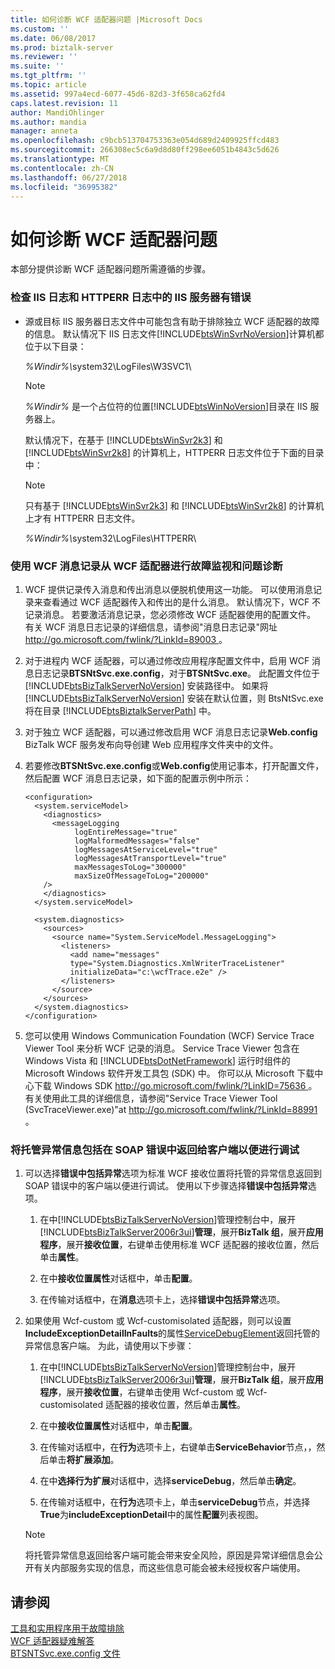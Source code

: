 ```yaml
---
title: 如何诊断 WCF 适配器问题 |Microsoft Docs
ms.custom: ''
ms.date: 06/08/2017
ms.prod: biztalk-server
ms.reviewer: ''
ms.suite: ''
ms.tgt_pltfrm: ''
ms.topic: article
ms.assetid: 997a4ecd-6077-45d6-82d3-3f658ca62fd4
caps.latest.revision: 11
author: MandiOhlinger
ms.author: mandia
manager: anneta
ms.openlocfilehash: c9bcb513704753363e054d689d2409925ffcd483
ms.sourcegitcommit: 266308ec5c6a9d8d80ff298ee6051b4843c5d626
ms.translationtype: MT
ms.contentlocale: zh-CN
ms.lasthandoff: 06/27/2018
ms.locfileid: "36995382"
---
```

# <a name="how-to-diagnose-problems-with-the-wcf-adapters"></a>如何诊断 WCF 适配器问题
本部分提供诊断 WCF 适配器问题所需遵循的步骤。  
  
### <a name="check-the-iis-log-and-httperr-log-of-the-iis-server-for-errors"></a>检查 IIS 日志和 HTTPERR 日志中的 IIS 服务器有错误  
  
- 源或目标 IIS 服务器日志文件中可能包含有助于排除独立 WCF 适配器的故障的信息。 默认情况下 IIS 日志文件[!INCLUDE[btsWinSvrNoVersion](../includes/btswinsvrnoversion-md.md)]计算机都位于以下目录：  
  
   <em>%Windir%\\</em>system32\LogFiles\W3SVC1\  
  
  > [!NOTE]
  >  *%Windir%* 是一个占位符的位置[!INCLUDE[btsWinNoVersion](../includes/btswinnoversion-md.md)]目录在 IIS 服务器上。  
  
   默认情况下，在基于 [!INCLUDE[btsWinSvr2k3](../includes/btswinsvr2k3-md.md)] 和 [!INCLUDE[btsWinSvr2k8](../includes/btswinsvr2k8-md.md)] 的计算机上，HTTPERR 日志文件位于下面的目录中：  
  
  > [!NOTE]
  >  只有基于 [!INCLUDE[btsWinSvr2k3](../includes/btswinsvr2k3-md.md)] 和 [!INCLUDE[btsWinSvr2k8](../includes/btswinsvr2k8-md.md)] 的计算机上才有 HTTPERR 日志文件。  
  
   <em>%Windir%\\</em>system32\LogFiles\HTTPERR\  
  
### <a name="use-wcf-message-logging-for-fault-monitoring-and-diagnosis-of-problems-from-the-wcf-adapters"></a>使用 WCF 消息记录从 WCF 适配器进行故障监视和问题诊断  
  
1. WCF 提供记录传入消息和传出消息以便脱机使用这一功能。 可以使用消息记录来查看通过 WCF 适配器传入和传出的是什么消息。 默认情况下，WCF 不记录消息。 若要激活消息记录，您必须修改 WCF 适配器使用的配置文件。 有关 WCF 消息日志记录的详细信息，请参阅"消息日志记录"网址[ http://go.microsoft.com/fwlink/?LinkId=89003 ](http://go.microsoft.com/fwlink/?LinkId=89003)。  
  
2. 对于进程内 WCF 适配器，可以通过修改应用程序配置文件中，启用 WCF 消息日志记录**BTSNtSvc.exe.config**，对于**BTSNtSvc.exe**。 此配置文件位于 [!INCLUDE[btsBizTalkServerNoVersion](../includes/btsbiztalkservernoversion-md.md)] 安装路径中。 如果将 [!INCLUDE[btsBizTalkServerNoVersion](../includes/btsbiztalkservernoversion-md.md)] 安装在默认位置，则 BtsNtSvc.exe 将在目录 [!INCLUDE[btsBiztalkServerPath](../includes/btsbiztalkserverpath-md.md)] 中。  
  
3. 对于独立 WCF 适配器，可以通过修改启用 WCF 消息日志记录**Web.config** BizTalk WCF 服务发布向导创建 Web 应用程序文件夹中的文件。  
  
4. 若要修改**BTSNtSvc.exe.config**或**Web.config**使用记事本，打开配置文件，然后配置 WCF 消息日志记录，如下面的配置示例中所示：  
  
   ```  
   <configuration>  
     <system.serviceModel>  
       <diagnostics>  
         <messageLogging   
              logEntireMessage="true"   
              logMalformedMessages="false"  
              logMessagesAtServiceLevel="true"   
              logMessagesAtTransportLevel="true"  
              maxMessagesToLog="300000"  
              maxSizeOfMessageToLog="200000"   
       />  
       </diagnostics>  
     </system.serviceModel>  
  
     <system.diagnostics>  
       <sources>  
         <source name="System.ServiceModel.MessageLogging">  
           <listeners>  
             <add name="messages"  
             type="System.Diagnostics.XmlWriterTraceListener"  
             initializeData="c:\wcfTrace.e2e" />  
           </listeners>  
         </source>  
       </sources>  
     </system.diagnostics>  
   </configuration>  
   ```  
  
5. 您可以使用 Windows Communication Foundation (WCF) Service Trace Viewer Tool 来分析 WCF 记录的消息。 Service Trace Viewer 包含在 Windows Vista 和 [!INCLUDE[btsDotNetFramework](../includes/btsdotnetframework-md.md)] 运行时组件的 Microsoft Windows 软件开发工具包 (SDK) 中。 你可以从 Microsoft 下载中心下载 Windows SDK [ http://go.microsoft.com/fwlink/?LinkID=75636 ](http://go.microsoft.com/fwlink/?LinkID=75636)。 有关使用此工具的详细信息，请参阅"Service Trace Viewer Tool (SvcTraceViewer.exe)"at [ http://go.microsoft.com/fwlink/?LinkId=88991 ](http://go.microsoft.com/fwlink/?LinkId=88991)。  
  
### <a name="return-managed-exception-information-to-the-client-in-a-soap-fault-to-ease-debugging"></a>将托管异常信息包括在 SOAP 错误中返回给客户端以便进行调试  
  
1. 可以选择**错误中包括异常**选项为标准 WCF 接收位置将托管的异常信息返回到 SOAP 错误中的客户端以便进行调试。 使用以下步骤选择**错误中包括异常**选项。  
  
   1. 在中[!INCLUDE[btsBizTalkServerNoVersion](../includes/btsbiztalkservernoversion-md.md)]管理控制台中，展开[!INCLUDE[btsBizTalkServer2006r3ui](../includes/btsbiztalkserver2006r3ui-md.md)]**管理**，展开**BizTalk 组**，展开**应用程序**，展开**接收位置**，右键单击使用标准 WCF 适配器的接收位置，然后单击**属性**。  
  
   2. 在中**接收位置属性**对话框中，单击**配置**。  
  
   3. 在传输对话框中，在**消息**选项卡上，选择**错误中包括异常**选项。  
  
2. 如果使用 Wcf-custom 或 Wcf-customisolated 适配器，则可以设置**IncludeExceptionDetailInFaults**的属性[ServiceDebugElement](http://go.microsoft.com/fwlink/?LinkId=89004)返回托管的异常信息客户端。 为此，请使用以下步骤：  
  
   1. 在中[!INCLUDE[btsBizTalkServerNoVersion](../includes/btsbiztalkservernoversion-md.md)]管理控制台中，展开[!INCLUDE[btsBizTalkServer2006r3ui](../includes/btsbiztalkserver2006r3ui-md.md)]**管理**，展开**BizTalk 组**，展开**应用程序**，展开**接收位置**，右键单击使用 Wcf-custom 或 Wcf-customisolated 适配器的接收位置，然后单击**属性**。  
  
   2. 在中**接收位置属性**对话框中，单击**配置**。  
  
   3. 在传输对话框中，在**行为**选项卡上，右键单击**ServiceBehavior**节点，，然后单击**将扩展添加**。  
  
   4. 在中**选择行为扩展**对话框中，选择**serviceDebug**，然后单击**确定**。  
  
   5. 在传输对话框中，在**行为**选项卡上，单击**serviceDebug**节点，并选择**True**为**includeExceptionDetail**中的属性**配置**列表视图。  
  
   > [!NOTE]
   >  将托管异常信息返回给客户端可能会带来安全风险，原因是异常详细信息会公开有关内部服务实现的信息，而这些信息可能会被未经授权客户端使用。  
  
## <a name="see-also"></a>请参阅  
 [工具和实用程序用于故障排除](../core/tools-and-utilities-to-use-for-troubleshooting.md)   
 [WCF 适配器疑难解答](../core/troubleshooting-the-wcf-adapters.md)   
 [BTSNTSvc.exe.config 文件](../core/btsntsvc-exe-config-file.md)